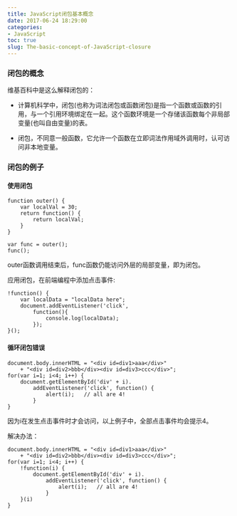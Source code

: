 ```yaml
---
title: JavaScript闭包基本概念
date: 2017-06-24 18:29:00
categories:
- JavaScript
toc: true
slug: The-basic-concept-of-JavaScript-closure
---
```


### 闭包的概念

维基百科中是这么解释闭包的：

- 计算机科学中，闭包(也称为词法闭包或函数闭包)是指一个函数或函数的引用，与一个引用环境绑定在一起。这个函数环境是一个存储该函数每个非局部变量(也叫自由变量)的表。

- 闭包，不同意一般函数，它允许一个函数在立即词法作用域外调用时，认可访问非本地变量。


### 闭包的例子

#### 使用闭包
```
function outer() {
    var localVal = 30;
    return function() {
        return localVal;
    }
}

var func = outer();
func();
```
outer函数调用结束后，func函数仍能访问外层的局部变量，即为闭包。

应用闭包，在前端编程中添加点击事件:
```
!function() {
    var localData = "localData here";
    document.addEventListener('click', 
        function(){
            console.log(localData);
        });
}();
```

#### 循环闭包错误
```
document.body.innerHTML = "<div id=div1>aaa</div>"
    + "<div id=div2>bbb</div><div id=div3>ccc</div>";
for(var i=1; i<4; i++) {
    document.getElementById('div' + i).
        addEventListener('click', function() {
            alert(i);   // all are 4!
        }
}
```
因为i在发生点击事件时才会访问，以上例子中，全部点击事件均会提示4。

解决办法：
```
document.body.innerHTML = "<div id=div1>aaa</div>"
    + "<div id=div2>bbb</div><div id=div3>ccc</div>";
for(var i=1; i<4; i++) {
    !function(i) {
        document.getElementById('div' + i).
            addEventListener('click', function() {
                alert(i);   // all are 4!
            }
    }(i)
}
```
